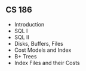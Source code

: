 ## CS 186

- Introduction
- SQL I
- SQL II
- Disks, Buffers, Files
- Cost Models and Index
- B+ Trees
- Index Files and their Costs
